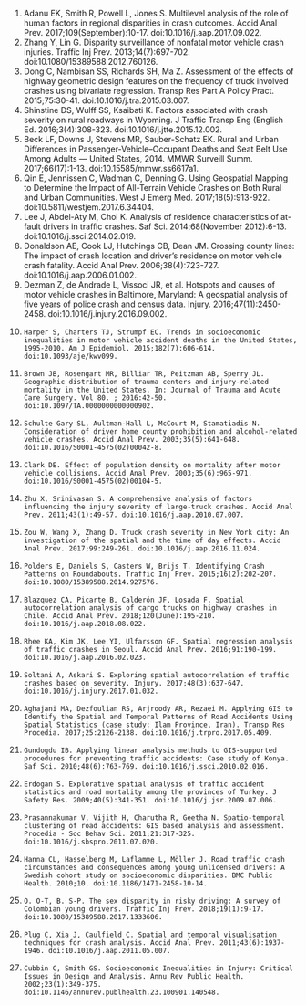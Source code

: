 1. 	Adanu EK, Smith R, Powell L, Jones S. Multilevel analysis of the role of human factors in regional disparities in crash outcomes. Accid Anal Prev. 2017;109(September):10-17. doi:10.1016/j.aap.2017.09.022.
2. 	Zhang Y, Lin G. Disparity surveillance of nonfatal motor vehicle crash injuries. Traffic Inj Prev. 2013;14(7):697-702. doi:10.1080/15389588.2012.760126.
3. 	Dong C, Nambisan SS, Richards SH, Ma Z. Assessment of the effects of highway geometric design features on the frequency of truck involved crashes using bivariate regression. Transp Res Part A Policy Pract. 2015;75:30-41. doi:10.1016/j.tra.2015.03.007.
4. 	Shinstine DS, Wulff SS, Ksaibati K. Factors associated with crash severity on rural roadways in Wyoming. J Traffic Transp Eng (English Ed. 2016;3(4):308-323. doi:10.1016/j.jtte.2015.12.002.
5. 	Beck LF, Downs J, Stevens MR, Sauber-Schatz EK. Rural and Urban Differences in Passenger-Vehicle–Occupant Deaths and Seat Belt Use Among Adults — United States, 2014. MMWR Surveill Summ. 2017;66(17):1-13. doi:10.15585/mmwr.ss6617a1.
6. 	Qin E, Jennissen C, Wadman C, Denning G. Using Geospatial Mapping to Determine the Impact of All-Terrain Vehicle Crashes on Both Rural and Urban Communities. West J Emerg Med. 2017;18(5):913-922. doi:10.5811/westjem.2017.6.34404.
7. 	Lee J, Abdel-Aty M, Choi K. Analysis of residence characteristics of at-fault drivers in traffic crashes. Saf Sci. 2014;68(November 2012):6-13. doi:10.1016/j.ssci.2014.02.019.
8. 	Donaldson AE, Cook LJ, Hutchings CB, Dean JM. Crossing county lines: The impact of crash location and driver’s residence on motor vehicle crash fatality. Accid Anal Prev. 2006;38(4):723-727. doi:10.1016/j.aap.2006.01.002.
9. 	Dezman Z, de Andrade L, Vissoci JR, et al. Hotspots and causes of motor vehicle crashes in Baltimore, Maryland: A geospatial analysis of five years of police crash and census data. Injury. 2016;47(11):2450-2458. doi:10.1016/j.injury.2016.09.002.
10. 	Harper S, Charters TJ, Strumpf EC. Trends in socioeconomic inequalities in motor vehicle accident deaths in the United States, 1995-2010. Am J Epidemiol. 2015;182(7):606-614. doi:10.1093/aje/kwv099.
11. 	Brown JB, Rosengart MR, Billiar TR, Peitzman AB, Sperry JL. Geographic distribution of trauma centers and injury-related mortality in the United States. In: Journal of Trauma and Acute Care Surgery. Vol 80. ; 2016:42-50. doi:10.1097/TA.0000000000000902.
12. 	Schulte Gary SL, Aultman-Hall L, McCourt M, Stamatiadis N. Consideration of driver home county prohibition and alcohol-related vehicle crashes. Accid Anal Prev. 2003;35(5):641-648. doi:10.1016/S0001-4575(02)00042-8.
13. 	Clark DE. Effect of population density on mortality after motor vehicle collisions. Accid Anal Prev. 2003;35(6):965-971. doi:10.1016/S0001-4575(02)00104-5.
14. 	Zhu X, Srinivasan S. A comprehensive analysis of factors influencing the injury severity of large-truck crashes. Accid Anal Prev. 2011;43(1):49-57. doi:10.1016/j.aap.2010.07.007.
15. 	Zou W, Wang X, Zhang D. Truck crash severity in New York city: An investigation of the spatial and the time of day effects. Accid Anal Prev. 2017;99:249-261. doi:10.1016/j.aap.2016.11.024.
16. 	Polders E, Daniels S, Casters W, Brijs T. Identifying Crash Patterns on Roundabouts. Traffic Inj Prev. 2015;16(2):202-207. doi:10.1080/15389588.2014.927576.
17. 	Blazquez CA, Picarte B, Calderón JF, Losada F. Spatial autocorrelation analysis of cargo trucks on highway crashes in Chile. Accid Anal Prev. 2018;120(June):195-210. doi:10.1016/j.aap.2018.08.022.
18. 	Rhee KA, Kim JK, Lee YI, Ulfarsson GF. Spatial regression analysis of traffic crashes in Seoul. Accid Anal Prev. 2016;91:190-199. doi:10.1016/j.aap.2016.02.023.
19. 	Soltani A, Askari S. Exploring spatial autocorrelation of traffic crashes based on severity. Injury. 2017;48(3):637-647. doi:10.1016/j.injury.2017.01.032.
20. 	Aghajani MA, Dezfoulian RS, Arjroody AR, Rezaei M. Applying GIS to Identify the Spatial and Temporal Patterns of Road Accidents Using Spatial Statistics (case study: Ilam Province, Iran). Transp Res Procedia. 2017;25:2126-2138. doi:10.1016/j.trpro.2017.05.409.
21. 	Gundogdu IB. Applying linear analysis methods to GIS-supported procedures for preventing traffic accidents: Case study of Konya. Saf Sci. 2010;48(6):763-769. doi:10.1016/j.ssci.2010.02.016.
22. 	Erdogan S. Explorative spatial analysis of traffic accident statistics and road mortality among the provinces of Turkey. J Safety Res. 2009;40(5):341-351. doi:10.1016/j.jsr.2009.07.006.
23. 	Prasannakumar V, Vijith H, Charutha R, Geetha N. Spatio-temporal clustering of road accidents: GIS based analysis and assessment. Procedia - Soc Behav Sci. 2011;21:317-325. doi:10.1016/j.sbspro.2011.07.020.
24. 	Hanna CL, Hasselberg M, Laflamme L, Möller J. Road traffic crash circumstances and consequences among young unlicensed drivers: A Swedish cohort study on socioeconomic disparities. BMC Public Health. 2010;10. doi:10.1186/1471-2458-10-14.
25. 	O. O-T, B. S-P. The sex disparity in risky driving: A survey of Colombian young drivers. Traffic Inj Prev. 2018;19(1):9-17. doi:10.1080/15389588.2017.1333606.
26. 	Plug C, Xia J, Caulfield C. Spatial and temporal visualisation techniques for crash analysis. Accid Anal Prev. 2011;43(6):1937-1946. doi:10.1016/j.aap.2011.05.007.
27. 	Cubbin C, Smith GS. Socioeconomic Inequalities in Injury: Critical Issues in Design and Analysis. Annu Rev Public Health. 2002;23(1):349-375. doi:10.1146/annurev.publhealth.23.100901.140548.

